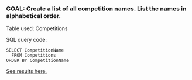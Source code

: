 
### GOAL: Create a list of all competition names. List the names in alphabetical order.

Table used: Competitions


SQL query code:
```  
SELECT CompetitionName
  FROM Competitions
ORDER BY CompetitionName
```

[See results here.](https://www.kaggle.com/lochleven/meta-kaggle/competition-list1/run/96425)
